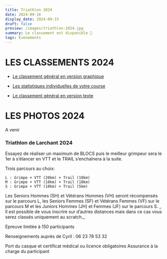 ```yaml
---
title: Triathlon 2024
date: 2024-09-16
display_date: 2024-09-15
draft: false
preview: /images/triathlon-2024.jpg
summary: Le classement est disponible 🥳
tags: Evènements
---
```


# LES CLASSEMENTS 2024

- [Le classement général en version graphique](/classement_general)
- [Les statistiques individuelles de votre course](/classement)

- [Le classement général en version texte](https://script.google.com/macros/s/AKfycby9PigiIzgdNCaZHI33fkPTWqt9CZrTT5wWOvRvNhMHTNw2z9rs8bARbWPQPN2RIues5w/exec?view=classement)

# LES PHOTOS 2024
A venir

<!-- ### Inscriptions sur [Triathlon de Larchant 2024](https://larchant-animation.s2.yapla.com/fr/event-58468)[](https://www.chronoteam.org/lyrican-trail-2024/) -->

### Triathlon de Larchant 2024

Essayez de réaliser un maximum de BLOCS puis le meilleur grimpeur sera le 1er à s’élancer en VTT et le TRAIL s’enchaînera à la suite.

Trois parcours au choix:

    L : Grimpe + VTT (20km) + Trail (10km)
    M : Grimpe + VTT (10km) + Trail (10km)
    S : Grimpe + VTT (10km) + Trail (5km)

Les Seniors Hommes (SH) et Vétérans Hommes (VH) seront récompensés sur le parcours L, les Seniors Femmes (SF) et Vétérans Femmes (VF) sur le parcours M et les Juniors Hommes (JH) et Femmes (JF) sur le parcours S. _ Il est possible de vous inscrire sur d’autres distances mais dans ce cas vous serez classés uniquement au scratch._

Epreuve limitée à 150 participants

Renseignements auprès de Cyril : 06 23 78 53 32

Port du casque et certificat médical ou licence obligatoires Assurance à la charge du participant

